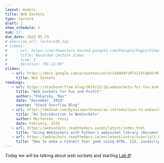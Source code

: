 ```yaml
---
layout: module
title: Web Sockets
type: lecture
draft: 1
show_schedule: 1
num: 17
due_date: 2022-05-23
# exercise_url: lecture18.zip
# videos: 
#    - url: https://northwestern.hosted.panopto.com/Panopto/Pages/Viewer.aspx?id=ad10f399-6056-49b2-af7e-ae4c013096cf
#      title: Recorded Lecture Video
#      live: 1
#      duration: "01:13:05"
slides:
   - url: https://docs.google.com/presentation/d/1V8484YsM7V1I4fqKeGrMaq6e24GpraTiXYJSvMDk1Mc/edit?usp=sharing
     title: Web Sockets
readings:
   - url: https://stackoverflow.blog/2019/12/18/websockets-for-fun-and-profit/
     title: "Web Sockets for Fun and Profit"
     author: "Pekarsky, Max"
     date: "December, 2019"
     source: "Stack Overflow Blog"
   - url: https://medium.com/@yassimortensen/an-introduction-to-websockets-10b131182559
     title: "An Introduction to WebSockets"
     author: Mortensen, Yassi 
     date: February, 2918
   - url: https://websockets.readthedocs.io/en/latest/index.html
     title: "Using WebSockets with Python's websocket library (Documentation)"
   - url: https://websockets.readthedocs.io/en/latest/intro/tutorial1.html
     title: "How to make a Connect Four game using HTML, CSS, JavaScript, and the websockets Python library"
---
```



Today we will be talking about web sockets and starting [Lab 8](../assignments/lab08)!